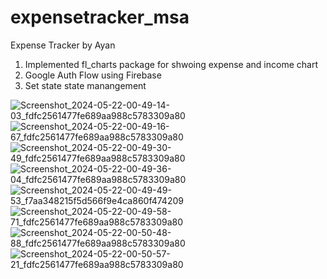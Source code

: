 # expensetracker_msa

Expense Tracker by Ayan

1. Implemented fl_charts package for shwoing expense and income chart
2. Google Auth Flow using Firebase
3. Set state state manangement

![Screenshot_2024-05-22-00-49-14-03_fdfc2561477fe689aa988c5783309a80](https://github.com/AyanKhan2001/expensetracker_msa/assets/91601194/c67890e8-9412-48f1-9fa2-f4ee3ed007bd)
![Screenshot_2024-05-22-00-49-16-67_fdfc2561477fe689aa988c5783309a80](https://github.com/AyanKhan2001/expensetracker_msa/assets/91601194/0bb5845c-5ffa-42de-982e-2346e96611a3)
![Screenshot_2024-05-22-00-49-30-49_fdfc2561477fe689aa988c5783309a80](https://github.com/AyanKhan2001/expensetracker_msa/assets/91601194/c171e1fa-ef31-4eb6-9b1e-9f3efa6fd46a)
![Screenshot_2024-05-22-00-49-36-04_fdfc2561477fe689aa988c5783309a80](https://github.com/AyanKhan2001/expensetracker_msa/assets/91601194/47d60f9c-7a41-460b-996e-4b1e740a7ba3)
![Screenshot_2024-05-22-00-49-49-53_f7aa348215f5d566f9e4ca860f474209](https://github.com/AyanKhan2001/expensetracker_msa/assets/91601194/d4193a58-b11f-4115-af9d-dafaaa1c1c43)
![Screenshot_2024-05-22-00-49-58-71_fdfc2561477fe689aa988c5783309a80](https://github.com/AyanKhan2001/expensetracker_msa/assets/91601194/772672f3-f008-46b9-917f-ff920d4e65c0)
![Screenshot_2024-05-22-00-50-48-88_fdfc2561477fe689aa988c5783309a80](https://github.com/AyanKhan2001/expensetracker_msa/assets/91601194/2513e3a4-7951-448c-9cc3-a5a56b5b4f18)
![Screenshot_2024-05-22-00-50-57-21_fdfc2561477fe689aa988c5783309a80](https://github.com/AyanKhan2001/expensetracker_msa/assets/91601194/5349fda8-02f2-46bc-ac8f-da566349c0f7)


